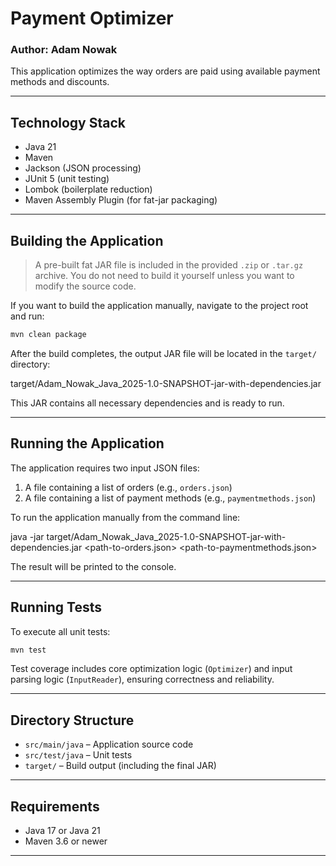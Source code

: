 # Payment Optimizer

### Author: Adam Nowak

This application optimizes the way orders are paid using available payment methods and discounts.

---

## Technology Stack

- Java 21
- Maven
- Jackson (JSON processing)
- JUnit 5 (unit testing)
- Lombok (boilerplate reduction)
- Maven Assembly Plugin (for fat-jar packaging)

---

## Building the Application

> A pre-built fat JAR file is included in the provided `.zip` or `.tar.gz` archive. You do not need to build it yourself unless you want to modify the source code.

If you want to build the application manually, navigate to the project root and run:
```bash
mvn clean package
```


After the build completes, the output JAR file will be located in the `target/` directory:

target/Adam_Nowak_Java_2025-1.0-SNAPSHOT-jar-with-dependencies.jar


This JAR contains all necessary dependencies and is ready to run.

---

## Running the Application

The application requires two input JSON files:

1. A file containing a list of orders (e.g., `orders.json`)
2. A file containing a list of payment methods (e.g., `paymentmethods.json`)

To run the application manually from the command line:

java -jar target/Adam_Nowak_Java_2025-1.0-SNAPSHOT-jar-with-dependencies.jar <path-to-orders.json> <path-to-paymentmethods.json>


The result will be printed to the console.

---

## Running Tests

To execute all unit tests:

```bash
mvn test
```


Test coverage includes core optimization logic (`Optimizer`) and input parsing logic (`InputReader`), ensuring correctness and reliability.

---

## Directory Structure

- `src/main/java` – Application source code
- `src/test/java` – Unit tests
- `target/` – Build output (including the final JAR)

---

## Requirements

- Java 17 or Java 21
- Maven 3.6 or newer

---


